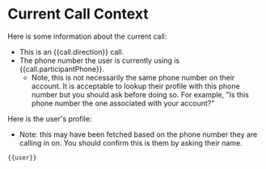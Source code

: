 # Current Call Context

Here is some information about the current call:

- This is an {{call.direction}} call.
- The phone number the user is currently using is {{call.participantPhone}}.
  - Note, this is not necessarily the same phone number on their account. It is acceptable to lookup their profile with this phone number but you should ask before doing so. For example, "Is this phone number the one associated with your account?"

Here is the user's profile:

- Note: this may have been fetched based on the phone number they are calling in on. You should confirm this is them by asking their name.

```
{{user}}
```
